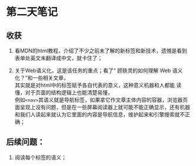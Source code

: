 # 第二天笔记
## 收获
1. 看MDN的html教程，介绍了不少之前未了解的新标签和新技术，遗憾是看到表单处英文未翻译成中文，就卡住了；

2. 关于Web语义化，这是该任务的重点；看了“ 顾轶灵的如何理解 Web 语义化？”和一些相关文章，  
其实就是对html中的标签赋予各自代表的意义，这种意义机器和人都能 读懂，对于页面的结构逻辑上也能清楚易懂，  
例如`<nav>`其语义就是导航标签，如果拿它作文章主体内容的容器，浏览器页面呈现上没有问题，但是在一些屏幕阅读器上就可能不能正确显示，还有机器和我们人读起来就认为它里面的内容是导航信息，维护起来和引擎搜索就不正确；
  
## 后续问题：
1. 阅读每个标签的语义；
